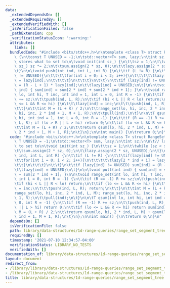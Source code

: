 ```yaml
---
data:
  _extendedDependsOn: []
  _extendedRequiredBy: []
  _extendedVerifiedWith: []
  _isVerificationFailed: false
  _pathExtension: cpp
  _verificationStatusIcon: ':warning:'
  attributes:
    links: []
  bundledCode: "#include <bits/stdc++.h>\n\ntemplate <class T> struct RangeSetSeg\
    \ {\n\tconst T UNUSED = -1;\n\tstd::vector<T> sum, lazy;\n\tint sz;\n\n\t// lazy\
    \ stores what to set to\n\tvoid init(int sz_) {\n\t\tsz = 1;\n\t\twhile (sz <\
    \ sz_) sz *= 2;\n\t\tsum.assign(2 * sz, 0);\n\t\tlazy.assign(2 * sz, UNUSED);\n\
    \t}\n\n\tvoid push(int ind, int L, int R) {\n\t\tif (L != R) {\n\t\t\tif(lazy[ind]\
    \ != UNUSED){\n\t\t\t\tfor(int i = 0; i < 2; i++){\n\t\t\t\t\tlazy[2 * ind + i]\
    \ = lazy[ind];\n\t\t\t\t}\n\t\t\t}\n\t\t}\n\t\tif (lazy[ind] != UNUSED) sum[ind]\
    \ = (R - L + 1) * lazy[ind];\n\t\tlazy[ind] = UNUSED;\n\t}\n\n\tvoid pull(int\
    \ ind) { sum[ind] = sum[2 * ind] + sum[2 * ind + 1]; }\n\n\tvoid range_set(int\
    \ lo, int hi, T inc, int ind = 1, int L = 0, int R = -1) {\n\t\tif (R == -1) R\
    \ += sz;\n\t\tpush(ind, L, R);\n\t\tif (hi < L || R < lo) return;\n\t\tif (lo\
    \ <= L && R <= hi) {\n\t\t\tlazy[ind] = inc;\n\t\t\tpush(ind, L, R); return;\n\
    \t\t}\n\t\tint M = (L + R) / 2;\n\t\trange_set(lo, hi, inc, 2 * ind, L, M); range_set(lo,\
    \ hi, inc, 2 * ind + 1, M + 1, R);\n\t\tpull(ind);\n\t}\n\n\tT qsum(int lo, int\
    \ hi, int ind = 1, int L = 0, int R = -1) {\n\t\tif (R == -1) R += sz;\n\t\tpush(ind,\
    \ L, R); if (lo > R || L > hi) return 0;\n\t\tif (lo <= L && R <= hi) return sum[ind];\n\
    \t\tint M = (L + R) / 2;\n\t\treturn qsum(lo, hi, 2 * ind, L, M) + qsum(lo, hi,\
    \ 2 * ind + 1, M + 1, R);\n\t}\n};\n\nint main() {\n\treturn 0;\n}\n"
  code: "#include <bits/stdc++.h>\n\ntemplate <class T> struct RangeSetSeg {\n\tconst\
    \ T UNUSED = -1;\n\tstd::vector<T> sum, lazy;\n\tint sz;\n\n\t// lazy stores what\
    \ to set to\n\tvoid init(int sz_) {\n\t\tsz = 1;\n\t\twhile (sz < sz_) sz *= 2;\n\
    \t\tsum.assign(2 * sz, 0);\n\t\tlazy.assign(2 * sz, UNUSED);\n\t}\n\n\tvoid push(int\
    \ ind, int L, int R) {\n\t\tif (L != R) {\n\t\t\tif(lazy[ind] != UNUSED){\n\t\t\
    \t\tfor(int i = 0; i < 2; i++){\n\t\t\t\t\tlazy[2 * ind + i] = lazy[ind];\n\t\t\
    \t\t}\n\t\t\t}\n\t\t}\n\t\tif (lazy[ind] != UNUSED) sum[ind] = (R - L + 1) * lazy[ind];\n\
    \t\tlazy[ind] = UNUSED;\n\t}\n\n\tvoid pull(int ind) { sum[ind] = sum[2 * ind]\
    \ + sum[2 * ind + 1]; }\n\n\tvoid range_set(int lo, int hi, T inc, int ind = 1,\
    \ int L = 0, int R = -1) {\n\t\tif (R == -1) R += sz;\n\t\tpush(ind, L, R);\n\t\
    \tif (hi < L || R < lo) return;\n\t\tif (lo <= L && R <= hi) {\n\t\t\tlazy[ind]\
    \ = inc;\n\t\t\tpush(ind, L, R); return;\n\t\t}\n\t\tint M = (L + R) / 2;\n\t\t\
    range_set(lo, hi, inc, 2 * ind, L, M); range_set(lo, hi, inc, 2 * ind + 1, M +\
    \ 1, R);\n\t\tpull(ind);\n\t}\n\n\tT qsum(int lo, int hi, int ind = 1, int L =\
    \ 0, int R = -1) {\n\t\tif (R == -1) R += sz;\n\t\tpush(ind, L, R); if (lo > R\
    \ || L > hi) return 0;\n\t\tif (lo <= L && R <= hi) return sum[ind];\n\t\tint\
    \ M = (L + R) / 2;\n\t\treturn qsum(lo, hi, 2 * ind, L, M) + qsum(lo, hi, 2 *\
    \ ind + 1, M + 1, R);\n\t}\n};\n\nint main() {\n\treturn 0;\n}\n"
  dependsOn: []
  isVerificationFile: false
  path: library/data-structures/1d-range-queries/range_set_segment_tree.cpp
  requiredBy: []
  timestamp: '2021-07-10 12:34:57-04:00'
  verificationStatus: LIBRARY_NO_TESTS
  verifiedWith: []
documentation_of: library/data-structures/1d-range-queries/range_set_segment_tree.cpp
layout: document
redirect_from:
- /library/library/data-structures/1d-range-queries/range_set_segment_tree.cpp
- /library/library/data-structures/1d-range-queries/range_set_segment_tree.cpp.html
title: library/data-structures/1d-range-queries/range_set_segment_tree.cpp
---
```

